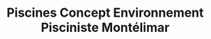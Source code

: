 ---
title: "Piscines Concept Environnement Pisciniste Montélimar"
url: /montelimar/piscines-concept-environnement-pisciniste-montelimar/
shop: piscine
---